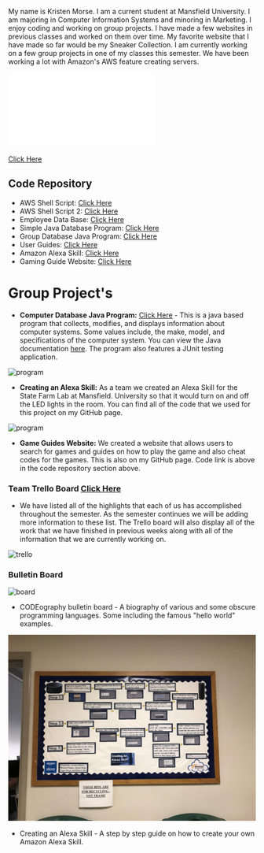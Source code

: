 
My name is Kristen Morse. I am a current student at Mansfield University. I am majoring in Computer Information Systems and minoring in Marketing. I enjoy coding and working on group projects. I have made a few websites in previous classes and worked on them over time. My favorite website that I have made so far would be my Sneaker Collection. I am currently working on a few group projects in one of my classes this semester. We have been working a lot with Amazon's AWS feature creating servers.

![Resume](file:///C:/Users/kmorse/Downloads/Morse%20Resume.jpg.pdf)

[Click Here](file:///G:/CIS%20Classes/CIS%20-%202206/CIS%202206/Online%20Morse%20Resume.pdf)

## **Code Repository**

* AWS Shell Script: [Click Here](https://github.com/morsek/awsshellscripts)
* AWS Shell Script 2: [Click Here](https://github.com/morsek/awsshellscripts2)
* Employee Data Base: [Click Here](https://github.com/morsek/s2employeedb)
* Simple Java Database Program: [Click Here](https://github.com/Team-Juan/simple_java_program)
* Group Database Java Program: [Click Here](https://github.com/Team-Juan/group_project)
* User Guides: [Click Here](https://github.com/Team-Juan/user-guides/wiki)
* Amazon Alexa Skill: [Click Here](https://github.com/morsek/Team2-Programming-Project-2017/tree/master/AlexaPics)
* Gaming Guide Website: [Click Here](https://github.com/morsek/Team2-Programming-Project-2017/tree/master/documentation)

# Group Project's

* **Computer Database Java Program:** [Click Here](https://github.com/Team-Juan/group_project) - This is a java based program that collects, modifies, and displays information about computer systems. Some values include, the make, model, and specifications of the computer system. You can view the Java documentation [here](https://team-juan.github.io/group_project/index.html). The program also features a JUnit testing application.

![program](https://team-juan.github.io/team-portfolio/images/Program.png)

* **Creating an Alexa Skill:** As a team we created an Alexa Skill for the State Farm Lab at Mansfield. University so that it would turn on and off the LED lights in the room. You can find all of the code that we used for this project on my GitHub page.

![program](https://raw.githubusercontent.com/morsek/Team2-Programming-Project-2017/master/AlexaPics/SkillInteractionModel.PNG)

* **Game Guides Website:** We created a website that allows users to search for games and guides on how to play the game and also cheat codes for the games. This is also on my GitHub page. Code link is above in the code repository section above.


### Team Trello Board [Click Here](https://trello.com/b/HXoNnVhw/team-1)

* We have listed all of the highlights that each of us has accomplished throughout the semester. As the semester continues we will be adding more information to these list. The Trello board will also display all of the work that we have finished in previous weeks along with all of the information that we are currently working on.

![trello](https://team-juan.github.io/team-portfolio/images/trello.JPG)

### Bulletin Board

![board](https://team-juan.github.io/team-portfolio/images/photo.jpg)

* CODEography bulletin board - A biography of various and some obscure programming languages. Some including the famous "hello world" examples.

![board](https://raw.githubusercontent.com/morsek/Team2-Programming-Project-2017/master/Bulletin%20Board%20Finished.jpg)

* Creating an Alexa Skill - A step by step guide on how to create your own Amazon Alexa Skill.

